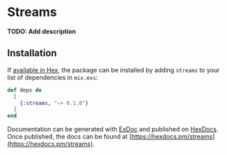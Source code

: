# Streams

**TODO: Add description**

## Installation

If [available in Hex](https://hex.pm/docs/publish), the package can be installed
by adding `streams` to your list of dependencies in `mix.exs`:

```elixir
def deps do
  [
    {:streams, "~> 0.1.0"}
  ]
end
```

Documentation can be generated with [ExDoc](https://github.com/elixir-lang/ex_doc)
and published on [HexDocs](https://hexdocs.pm). Once published, the docs can
be found at [https://hexdocs.pm/streams](https://hexdocs.pm/streams).

